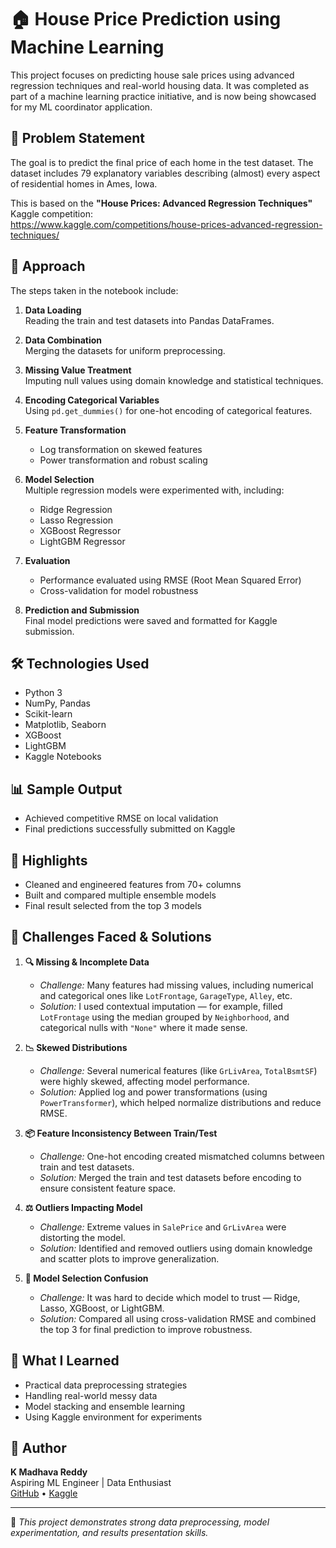 # 🏠 House Price Prediction using Machine Learning

This project focuses on predicting house sale prices using advanced regression techniques and real-world housing data. It was completed as part of a machine learning practice initiative, and is now being showcased for my ML coordinator application.

## 📌 Problem Statement

The goal is to predict the final price of each home in the test dataset. The dataset includes 79 explanatory variables describing (almost) every aspect of residential homes in Ames, Iowa.

This is based on the **"House Prices: Advanced Regression Techniques"** Kaggle competition:  
https://www.kaggle.com/competitions/house-prices-advanced-regression-techniques/

## 🚀 Approach

The steps taken in the notebook include:

1. **Data Loading**  
   Reading the train and test datasets into Pandas DataFrames.

2. **Data Combination**  
   Merging the datasets for uniform preprocessing.

3. **Missing Value Treatment**  
   Imputing null values using domain knowledge and statistical techniques.

4. **Encoding Categorical Variables**  
   Using `pd.get_dummies()` for one-hot encoding of categorical features.

5. **Feature Transformation**  
   - Log transformation on skewed features  
   - Power transformation and robust scaling

6. **Model Selection**  
   Multiple regression models were experimented with, including:
   - Ridge Regression  
   - Lasso Regression  
   - XGBoost Regressor  
   - LightGBM Regressor

7. **Evaluation**  
   - Performance evaluated using RMSE (Root Mean Squared Error)  
   - Cross-validation for model robustness

8. **Prediction and Submission**  
   Final model predictions were saved and formatted for Kaggle submission.

## 🛠️ Technologies Used

- Python 3
- NumPy, Pandas
- Scikit-learn
- Matplotlib, Seaborn
- XGBoost
- LightGBM
- Kaggle Notebooks

## 📊 Sample Output

- Achieved competitive RMSE on local validation
- Final predictions successfully submitted on Kaggle

## 📌 Highlights

- Cleaned and engineered features from 70+ columns
- Built and compared multiple ensemble models
- Final result selected from the top 3 models

## 🧩 Challenges Faced & Solutions

1. **🔍 Missing & Incomplete Data**  
   - *Challenge:* Many features had missing values, including numerical and categorical ones like `LotFrontage`, `GarageType`, `Alley`, etc.  
   - *Solution:* I used contextual imputation — for example, filled `LotFrontage` using the median grouped by `Neighborhood`, and categorical nulls with `"None"` where it made sense.

2. **📉 Skewed Distributions**  
   - *Challenge:* Several numerical features (like `GrLivArea`, `TotalBsmtSF`) were highly skewed, affecting model performance.  
   - *Solution:* Applied log and power transformations (using `PowerTransformer`), which helped normalize distributions and reduce RMSE.

3. **📦 Feature Inconsistency Between Train/Test**  
   - *Challenge:* One-hot encoding created mismatched columns between train and test datasets.  
   - *Solution:* Merged the train and test datasets before encoding to ensure consistent feature space.

4. **⚖️ Outliers Impacting Model**  
   - *Challenge:* Extreme values in `SalePrice` and `GrLivArea` were distorting the model.  
   - *Solution:* Identified and removed outliers using domain knowledge and scatter plots to improve generalization.

5. **🔁 Model Selection Confusion**  
   - *Challenge:* It was hard to decide which model to trust — Ridge, Lasso, XGBoost, or LightGBM.  
   - *Solution:* Compared all using cross-validation RMSE and combined the top 3 for final prediction to improve robustness.

## 🧠 What I Learned

- Practical data preprocessing strategies
- Handling real-world messy data
- Model stacking and ensemble learning
- Using Kaggle environment for experiments

## 👤 Author

**K Madhava Reddy**  
Aspiring ML Engineer | Data Enthusiast  
[GitHub](https://github.com/MADHAVAREDDY-2005) • [Kaggle](https://www.kaggle.com/code/madhavareddy09/top-3-in-house-prediction/notebook)

---

📌 *This project demonstrates strong data preprocessing, model experimentation, and results presentation skills.*

